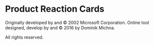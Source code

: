 # Product Reaction Cards

Originally developed by and © 2002 Microsoft Corporation.
Online tool designed, develop by and © 2016 by Dominik Michna.

All rights reserved.
